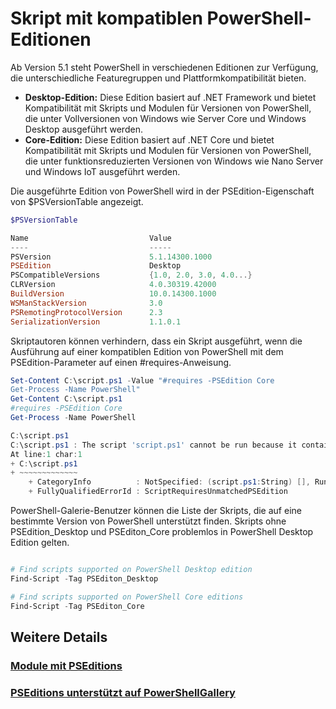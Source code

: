 # Skript mit kompatiblen PowerShell-Editionen
Ab Version 5.1 steht PowerShell in verschiedenen Editionen zur Verfügung, die unterschiedliche Featuregruppen und Plattformkompatibilität bieten.

- **Desktop-Edition:** Diese Edition basiert auf .NET Framework und bietet Kompatibilität mit Skripts und Modulen für Versionen von PowerShell, die unter Vollversionen von Windows wie Server Core und Windows Desktop ausgeführt werden.
- **Core-Edition:** Diese Edition basiert auf .NET Core und bietet Kompatibilität mit Skripts und Modulen für Versionen von PowerShell, die unter funktionsreduzierten Versionen von Windows wie Nano Server und Windows IoT ausgeführt werden.

Die ausgeführte Edition von PowerShell wird in der PSEdition-Eigenschaft von $PSVersionTable angezeigt.
```powershell
$PSVersionTable

Name                           Value
----                           -----
PSVersion                      5.1.14300.1000
PSEdition                      Desktop
PSCompatibleVersions           {1.0, 2.0, 3.0, 4.0...}
CLRVersion                     4.0.30319.42000
BuildVersion                   10.0.14300.1000
WSManStackVersion              3.0
PSRemotingProtocolVersion      2.3
SerializationVersion           1.1.0.1
```

Skriptautoren können verhindern, dass ein Skript ausgeführt, wenn die Ausführung auf einer kompatiblen Edition von PowerShell mit dem PSEdition-Parameter auf einen #requires-Anweisung.
```powershell
Set-Content C:\script.ps1 -Value "#requires -PSEdition Core
Get-Process -Name PowerShell"
Get-Content C:\script.ps1
#requires -PSEdition Core
Get-Process -Name PowerShell

C:\script.ps1
C:\script.ps1 : The script 'script.ps1' cannot be run because it contained a "#requires" statement for PowerShell Core edition. The edition of PowerShell that is required by the script does not match the currently running PowerShell Desktop edition.
At line:1 char:1
+ C:\script.ps1
+ ~~~~~~~~~~~~~
    + CategoryInfo          : NotSpecified: (script.ps1:String) [], RuntimeException
    + FullyQualifiedErrorId : ScriptRequiresUnmatchedPSEdition
```

PowerShell-Galerie-Benutzer können die Liste der Skripts, die auf eine bestimmte Version von PowerShell unterstützt finden.
Skripts ohne PSEdition_Desktop und PSEditon_Core problemlos in PowerShell Desktop Edition gelten.

```powershell

# Find scripts supported on PowerShell Desktop edition
Find-Script -Tag PSEditon_Desktop

# Find scripts supported on PowerShell Core editions
Find-Script -Tag PSEditon_Core

```

## Weitere Details
### [Module mit PSEditions](../module/modulewithpseditionsupport.md)
### [PSEditions unterstützt auf PowerShellGallery](../../psgallery/psgallery_pseditions.md)



<!--HONumber=Oct16_HO1-->


